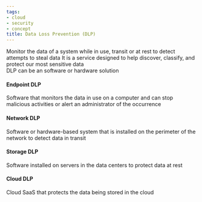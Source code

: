 ```yaml
---
tags:
- cloud
- security
- concept
title: Data Loss Prevention (DLP)
---
```


Monitor the data of a system while in use, transit or at rest to detect attempts to steal data
It is a service designed to help discover, classify, and protect our most sensitive data  
DLP can be an software or hardware solution

#### Endpoint DLP  
Software that monitors the data in use on a computer and can stop malicious activities or alert an administrator of the occurrence

#### Network DLP
Software or hardware-based system that is installed on the perimeter of the network to detect data in transit

#### Storage DLP
Software installed on servers in the data centers to protect data at rest

#### Cloud DLP
Cloud SaaS that protects the data being stored in the cloud
